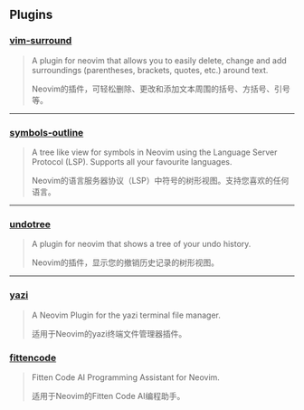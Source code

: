 ## Plugins

### [vim-surround](https://github.com/tpope/vim-surround)
  > A plugin for neovim that allows you to easily delete, change and add surroundings (parentheses, brackets, quotes, etc.) around text.
  >
  > Neovim的插件，可轻松删除、更改和添加文本周围的括号、方括号、引号等。
---
### [symbols-outline](https://github.com/simrat39/symbols-outline.nvim)
  > A tree like view for symbols in Neovim using the Language Server Protocol (LSP). Supports all your favourite languages.
  >
  > Neovim的语言服务器协议（LSP）中符号的树形视图。支持您喜欢的任何语言。
---
### [undotree](https://github.com/mbbill/undotree)
  > A plugin for neovim that shows a tree of your undo history.
  >
  > Neovim的插件，显示您的撤销历史记录的树形视图。
---
### [yazi](https://github.com/mikavilpas/yazi.nvim)
  > A Neovim Plugin for the yazi terminal file manager.
  >
  > 适用于Neovim的yazi终端文件管理器插件。

### [fittencode](https://github.com/luozhiya/fittencode.nvim)
  > Fitten Code AI Programming Assistant for Neovim.
  >
  > 适用于Neovim的Fitten Code AI编程助手。
